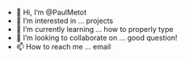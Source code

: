 - 👋 Hi, I’m @PaulMetot
- 👀 I’m interested in ... projects
- 🌱 I’m currently learning ... how to properly type
- 💞️ I’m looking to collaborate on ... good question!
- 📫 How to reach me ... email

<!---
PaulMetot/PaulMetot is a ✨ special ✨ repository because its `README.md` (this file) appears on your GitHub profile.
You can click the Preview link to take a look at your changes.
--->

